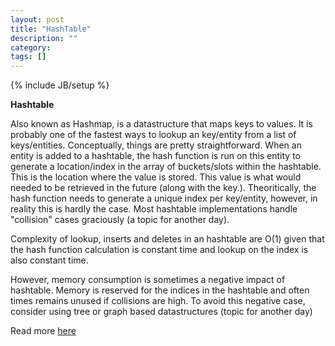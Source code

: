 ```yaml
---
layout: post
title: "HashTable"
description: ""
category: 
tags: []
---
```

{% include JB/setup %}

**Hashtable**

Also known as Hashmap, is a datastructure that maps keys to values. It is probably one of the fastest ways to lookup an key/entity from a list of keys/entities. Conceptually, things are pretty straightforward. When an entity is added to a hashtable, the hash function is run on this entity to generate a location/index in the array of buckets/slots within the hashtable. This is the location where the value is stored. This value is what would needed to be retrieved in the future (along with the key.).  Theoritically, the hash function needs to generate a unique index per key/entity, however, in reality this is hardly the case. Most hashtable implementations handle "collision" cases graciously (a topic for another day).

Complexity of lookup, inserts and deletes in an hashtable are O(1) given that the hash function calculation is constant time and lookup on the index is also constant time.

However, memory consumption is sometimes a negative impact of hashtable. Memory is reserved for the indices in the hashtable and often times remains unused if collisions are high. To avoid this negative case, consider using tree or graph based datastructures (topic for another day)

Read more [here][1]

  [1]: http://en.wikipedia.org/wiki/Hash_table